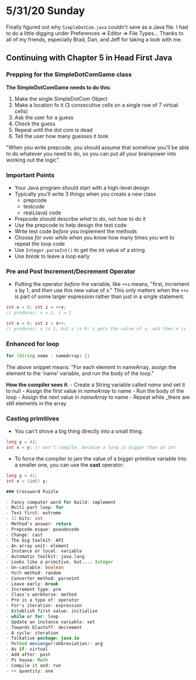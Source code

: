 # 5/31/20 Sunday 

Finally figured out why `SimpleDotCom.java` couldn't save as a Java file. I had to do a little digging under Preferences => Editor => File Types... Thanks to all of my friends, especially Brad, Dan, and Jeff for taking a look with me. 

## Continuing with Chapter 5 in Head First Java 

### Prepping for the SimpleDotComGame class 
**The SimpleDotComGame needs to do this:**
  1. Make the single SimpleDotCom Object
  2. Make a location fo it (3 consecutive cells on a single row of 7 virtual cells)
  3. Ask the user for a guess
  4. Check the guess 
  5. Repeat until the dot com is dead 
  6. Tell the user how many guesses it took 

"When you write prepcode, you should assume that somehow you'll be able to do whatever you need to do, so you can put all your brainpower into working out the logic".  

### Important Points 
  - Your Java program should start with a high-level design
  - Typically you'll write 3 things when you create a new class
    - prepcode 
    - testcode 
    - real(Java) code 
  - Prepcode should describe _what_ to do, not _how_ to do it
  - Use the prepcode to help design the test code
  - Write test code _before_ you implement the methods 
  - Choose _for_ over _while_ when you know how many times you wnt to repeat the loop code 
  - Use `Integer.parseInt()` to get the int value of a string 
  - Use _break_ to leave a loop early 

### Pre and Post Increment/Decrement Operator 
  - Putting the operator _before_ the variable, like `++x` means, "first, increment x by 1, and _then_ use this new value of x." This only matters when the `++x` is part of some larger expression rather than just in a single statement. 

  ```java 
  int x = 0; int z = ++x;
  // produces: x = 1, z = 1

  int x = 0; int z = x++;
  // produces: x is 1, but z is 0; z gets the value of x, and then x is incremented 
  ```

### Enhanced for loop
  ```java
  for (String name : nameArray) {}
  ```
  The above snippet means: "For each element in nameArray, assign the element to the 'name' variable, and run the body of the loop." 

  **How the compiler sees it**:
    - Create a String variable called _name_ and set it to null
    - Assign the first value in _nameArray_ to name
    - Run the body of the loop
    - Assign the next value in _nameArray_ to name
    - Repeat while _there are still elements in the array

### Casting primitives 

  - You can't shove a big thing directly into a small thing.
  ```java
  long y = 42;
  int x = y; // won't compile, because a long is bigger than an int
  ```
  - To force the compiler to jam the value of a bigger primitive variable into a smaller one, you can use the **cast** operator:
  ```java
  long y = 42;
  int x = (int) y;

### Crossword Puzzle 

  - Fancy computer word for build: implement
  - Multi-part loop: for
  - Test first: extreme
  - 32 bits: int
  - Method's answer: return 
  - Prepcode-esque: pseudocode
  - Change: cast 
  - The big toolkit: API
  - An array unit: element
  - Instance or local: variable 
  - Automatic toolkit: java.lang
  - Looks like a primitive, but...: Integer
  - Un-castable: boolean
  - Math method: random 
  - Converter method: parseint
  - Leave early: break
  - Increment type: pre
  - Class's workhorse: method
  - Pre is a type of: operator 
  - For's iteration: expression
  - Establish first value: initialize
  - while or for: loop
  - Update an instance variable: set 
  - Towards blastoff: decrement 
  - A cycle: iteration 
  - Talkative package: java.io
  - Method messenger(abbreviation): arg
  - As if: virtual
  - Add after: post 
  - Pi house: Math 
  - Compile it and: run 
  - ++ quantity: one